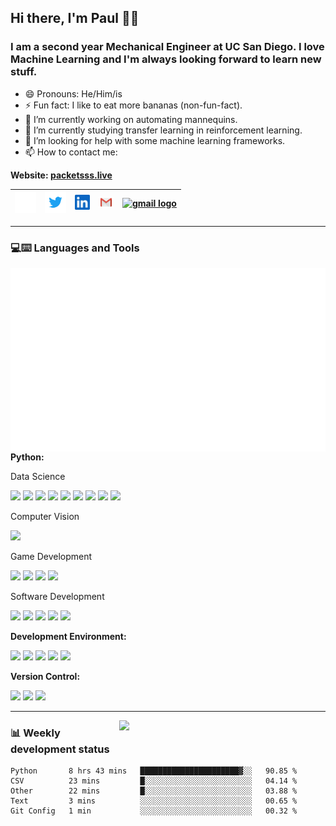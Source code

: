 ## Hi there, I'm Paul 👋👋
### I am a second year Mechanical Engineer at UC San Diego. I love Machine Learning and I'm always looking forward to learn new stuff.


- 😄 Pronouns: He/Him/is
- ⚡ Fun fact: I like to eat more bananas (non-fun-fact).
- 🔭 I’m currently working on automating mannequins.
- 🌱 I’m currently studying transfer learning in reinforcement learning.
- 🤔 I’m looking for help with some machine learning frameworks.
- 📫 How to contact me:

**Website: [packetsss.live](https://packetsss.live/#/)**

| [<img src="https://raw.githubusercontent.com/Delta456/Delta456/master/img/github.png" alt="github logo" width="34">](https://github.com/packetsss) |  [<img src="https://raw.githubusercontent.com/Delta456/Delta456/master/img/twitter.png" alt="twitter logo" width="34">](https://twitter.com/pyj2001) |  [<img src="https://github.com/Amchuz/Amchuz/blob/master/linkedin.jpeg" alt="linkedin logo" width="24">](https://www.linkedin.com/in/paul-pan001/) |  [<img src="https://github.com/Amchuz/Amchuz/blob/master/gmail.jpeg" alt="gmail logo" width="24">](mailto:paulbigpan@gmail.com) |  [<img src="https://upload.wikimedia.org/wikipedia/commons/thumb/e/e7/Instagram_logo_2016.svg/1200px-Instagram_logo_2016.svg.png" alt="gmail logo" width="24">](https://www.instagram.com/_popaz/)
|---|---|---|---|---|

----
### 💻:keyboard: Languages and Tools

<a href="https://github.com/packetsss">
  <img align="right" src="https://github.com/packetsss/Better-readme-stats-forked/blob/master/generated/languages.svg" />
</a>


  **Python:**

Data Science

[<img src="https://img.shields.io/badge/PyTorch-EE4C2C?style=for-the-badge&logo=PyTorch&logoColor=white"/>](https://github.com/packetsss)
[<img src="https://img.shields.io/badge/TensorFlow-FF6F00?style=for-the-badge&logo=TensorFlow&logoColor=white"/>](https://github.com/packetsss)
[<img src="https://img.shields.io/badge/keras-red?style=for-the-badge&logo=keras&logoColor=white"/>](https://github.com/packetsss)
[<img src="https://img.shields.io/badge/scikit_learn-F7931E?style=for-the-badge&logo=scikit-learn&logoColor=white"/>](https://github.com/packetsss)
[<img src="https://img.shields.io/badge/transformers-yellow?style=for-the-badge&logo=huggingface&logoColor=white"/>](https://github.com/packetsss)
[<img src="https://img.shields.io/badge/stable%20baseline3-gray?style=for-the-badge&logo=stablebaseline3&logoColor=white"/>](https://github.com/packetsss)
[<img src="https://img.shields.io/badge/Numpy-777BB4?style=for-the-badge&logo=numpy&logoColor=white" />](https://github.com/packetsss) 
[<img src="https://img.shields.io/badge/Pandas-2C2D72?style=for-the-badge&logo=pandas&logoColor=white"/>](https://github.com/packetsss)
[<img src="https://img.shields.io/badge/matplotlib-green?&style=for-the-badge&logo=matplotlib&logoColor=red"/>](https://github.com/packetsss)

Computer Vision

[<img src="https://img.shields.io/badge/OpenCV-27338e?style=for-the-badge&logo=OpenCV&logoColor=white"/>](https://github.com/packetsss)

Game Development

[<img src="https://img.shields.io/badge/gym%20-%23013243.svg?&style=for-the-badge&logo=openaigym&logoColor=white"/>](https://github.com/packetsss)
[<img src="https://img.shields.io/badge/Numba-00A3E0?style=for-the-badge&logo=Numba&logoColor=white"/>](https://github.com/packetsss)
[<img src="https://img.shields.io/badge/pygame-Emerald?&style=for-the-badge&logo=matplotlib&logoColor=red"/>](https://github.com/packetsss)
[<img src="https://img.shields.io/badge/pymunk-black?&style=for-the-badge&logo=pymunk&logoColor=white"/>](https://github.com/packetsss)

Software Development

[<img src="https://img.shields.io/badge/Django-092E20?style=for-the-badge&logo=django&logoColor=green"/>](https://github.com/packetsss)
[<img src="https://img.shields.io/badge/pyQt5-41CD52?style=for-the-badge&logo=qt&logoColor=white"/>](https://github.com/packetsss)
[<img src="https://img.shields.io/badge/tkinter-blue?&style=for-the-badge&logo=tkinter&logoColor=red"/>](https://github.com/packetsss)
[<img src="https://img.shields.io/badge/tweepy%20-%231DA1F2.svg?&style=for-the-badge&logo=twitter&logoColor=white"/>](https://github.com/packetsss)
[<img src="https://img.shields.io/badge/discord%20py-%237289DA.svg?style=for-the-badge&logo=discord&logoColor=white"/>](https://github.com/packetsss)


  **Development Environment:**
  

[<img src="https://img.shields.io/badge/Jupyter-F37626.svg?&style=for-the-badge&logo=Jupyter&logoColor=white" />](https://github.com/packetsss)
[<img src="https://img.shields.io/badge/docker%20-%230db7ed.svg?&style=for-the-badge&logo=docker&logoColor=white" />](https://github.com/packetsss)
[<img src="https://img.shields.io/badge/mysql-000000.svg?style=for-the-badge&logo=mysql&logoColor=white"/>](https://github.com/packetsss)
[<img src="https://img.shields.io/badge/VS%20Code-0078d7.svg?&style=for-the-badge&logo=visual-studio-code&logoColor=white"/>](https://github.com/packetsss)
[<img src="https://img.shields.io/badge/PyCharm-000000.svg?&style=for-the-badge&logo=PyCharm&logoColor=white"/>](https://github.com/packetsss)


  **Version Control:**
  
[<img src="https://img.shields.io/badge/git%20-%23F05033.svg?&style=for-the-badge&logo=git&logoColor=white"/>](https://github.com/packetsss)
[<img src="https://img.shields.io/badge/github%20-%23121011.svg?&style=for-the-badge&logo=github&logoColor=white"/>](https://github.com/packetsss)
[<img src="https://img.shields.io/badge/AWS-%23FF9900.svg?style=for-the-badge&logo=amazon-aws&logoColor=white"/>](https://github.com/packetsss)

----


[<img align='right' width="330" src="https://github-readme-stats.vercel.app/api?username=packetsss&count_private=true&show_icons=true">](https://github.com/packetsss)

### 📊 Weekly development status
<!--START_SECTION:waka-->
```text
Python       8 hrs 43 mins   ██████████████████████▓░░   90.85 % 
CSV          23 mins         █░░░░░░░░░░░░░░░░░░░░░░░░   04.14 % 
Other        22 mins         █░░░░░░░░░░░░░░░░░░░░░░░░   03.88 % 
Text         3 mins          ░░░░░░░░░░░░░░░░░░░░░░░░░   00.65 % 
Git Config   1 min           ░░░░░░░░░░░░░░░░░░░░░░░░░   00.32 % 
```
<!--END_SECTION:waka-->
